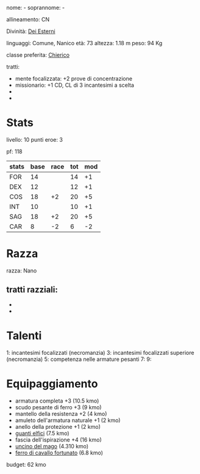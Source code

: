nome: -
soprannome: -

allineamento: CN

Divinità: [Dei Esterni](https://golarion.altervista.org/wiki/Dio_Esterno)

linguaggi: Comune, Nanico
età: 73
altezza: 1.18 m
peso: 94 Kg

classe preferita: [Chierico](https://golarion.altervista.org/wiki/Chierico)

tratti:
 - mente focalizzata: +2 prove di concentrazione
 - missionario: +1 CD, CL di 3 incantesimi a scelta
 - 
 - 

# Stats

livello: 10
punti eroe: 3

pf: 118

| stats | base | race | tot | mod |
| ----- | ---- | ---- | --- | --- |
| FOR   | 14   |      | 14  | +1  |
| DEX   | 12   |      | 12  | +1  |
| COS   | 18   | +2   | 20  | +5  |
| INT   | 10   |      | 10  | +1  |
| SAG   | 18   | +2   | 20  | +5  |
| CAR   | 8    | -2   | 6   | -2  |

# Razza

razza: Nano

tratti razziali:
 - 
 - 
 - 

# Talenti

1: incantesimi focalizzati (necromanzia)
3: incantesimi focalizzati superiore (necromanzia)
5: competenza nelle armature pesanti
7: 
9: 


# Equipaggiamento

- armatura completa +3 (10.5 kmo)
- scudo pesante di ferro +3 (9 kmo)
- mantello della resistenza +2 (4 kmo)
- amuleto dell'armatura naturale +1 (2 kmo)
- anello della protezione +1 (2 kmo)
- [guanti elfici](https://golarion.altervista.org/wiki/Guanti_Elfici) (7.5 kmo)
- fascia dell'ispirazione +4 (16 kmo)
- [uncino del mago](https://golarion.altervista.org/wiki/Uncino_del_Mago) (4.310 kmo)
- [ferro di cavallo fortunato](https://golarion.altervista.org/wiki/Ferro_di_Cavallo_Fortunato) (6.8 kmo)

budget: 62 kmo
